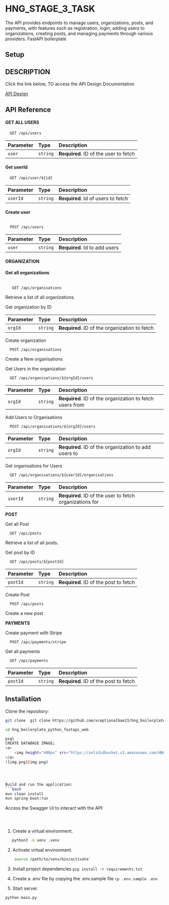  # HNG_STAGE_3_TASK

The  API provides endpoints to manage users, organizations, posts, and payments, with features such as registration, login, adding users to organizations, creating posts, and managing payments through various providers.
FastAPI boilerplate

## Setup

## DESCRIPTION

Click the link below, TO access the  API Design Documentation


[API Design](https://unyimeudemy.github.io/HNG_API_page/)

## API Reference

#### GET ALL USERS

```http
  GET /api/users

```

| Parameter | Type     | Description                |
| :-------- | :------- | :------------------------- |
| `user` | `string` | **Required**. ID of the user to fetch |

#### Get userId

```http
  GET /api/user/${id}
```

| Parameter | Type     | Description                       |
| :-------- | :------- | :-------------------------------- |
| `userId`      | `string` | **Required**. Id of users to fetch |

#### Create user

```http

  POST /api/users
```

| Parameter | Type     | Description                       |
| :-------- | :------- | :-------------------------------- |
| `user`      | `string` | **Required**. Id to add users  |


#### ORGANIZATION

#### Get all organizations

```http

   GET /api/organisations

```
Retrieve a list of all organizations.

Get organization by ID

| Parameter | Type     | Description                       |
| :-------- | :------- | :-------------------------------- |
| `orgId`      | `string` | **Required**. ID of the organization to fetch  |

Create organization
```http
  POST /api/organisations
```

Create a New organisations

Get Users in the organization
```http
  GET /api/organisations/${orgId}/users

```



| Parameter | Type     | Description                       |
| :-------- | :------- | :-------------------------------- |
| `orgId`      | `string` | **Required**. ID of the organization to fetch users from |

Add Users to Organisations
```http
  POST /api/organisations/${orgId}/users

```
| Parameter | Type     | Description                       |
| :-------- | :------- | :-------------------------------- |
| `orgId`      | `string` | **Required**. ID of the organization to add users to |

Get organisations for Users
```http
  GET /api/organisations/${userId}/organisations

```
| Parameter | Type     | Description                       |
| :-------- | :------- | :-------------------------------- |
| `userId`      | `string` | **Required**.  ID of the user to fetch organizations for |


**POST**


Get all Post
```http
  GET /api/posts

```

Retrieve a list of all posts.

Get post by ID
```http
  GET /api/posts/${postId}

```

| Parameter | Type     | Description                       |
| :-------- | :------- | :-------------------------------- |
| `postId`      | `string` | **Required**.  ID of the post to fetch  |

Create Post
```http
  POST /api/posts

```
Create a new post

**PAYMENTS**

Create payment with Stripe
```http
  POST /api/payments/stripe

```
Get all payments
```http
  GET /api/payments

```

| Parameter | Type     | Description                       |
| :-------- | :------- | :-------------------------------- |
| `postId`      | `string` | **Required**.  ID of the post to fetch  |




## Installation

Clone the repository:

```bash
git clone  git clone https://github.com/xceptionalbae23/hng_boilerplate_python_fastapi_web.git

cd hng_boilerplate_python_fastapi_web


```



```bash
psql -
CREATE DATABASE IMAGE;
<a>
    <img height="400px" src="https://solididbucket.s3.amazonaws.com/HNG+Boilerplate.png" alt="Jenkins logo"> 
</a>
![img.png](img.png)




Build and run the application:
```bash
mvn clean install
mvn spring-boot:run


```
Access the Swagger UI to interact with the API:
```bash




```











1. Create a virtual environment.
 ```sh
    python3 -m venv .venv
 ```
2. Activate virtual environment.
```sh
    source /path/to/venv/bin/activate`
```
3. Install project dependencies `pip install -r requirements.txt`
4. Create a .env file by copying the .env.sample file
`cp .env.sample .env`

5. Start server.
 ```sh
 python main.py
```

